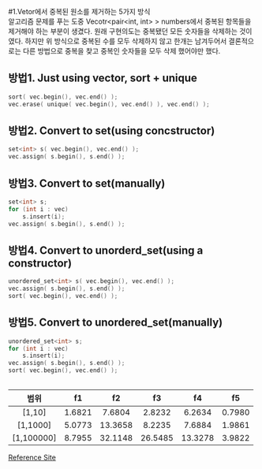 #1.Vetor에서 중복된 원소를 제거하는 5가지 방식     
알고리즘 문제를 푸는 도중 Vecotr<pair<int, int> > numbers에서 중복된 항목들을 제거해야 하는 부분이 생겼다. 원래 구현의도는 중복됐던 모든 숫자들을 삭제하는 것이였다. 하지만 위 방식으로 중복된 수를 모두 삭제하지 않고 한개는 남겨두어서 결론적으로는 다른 방법으로 중복을 찾고 중복인 숫자들을 모두 삭제 했어야만 했다.

## 방법1. Just using vector, sort + unique    
```cpp
sort( vec.begin(), vec.end() );
vec.erase( unique( vec.begin(), vec.end() ), vec.end() );
```    
     
## 방법2. Convert to set(using concstructor)    
```cpp
set<int> s( vec.begin(), vec.end() );
vec.assign( s.begin(), s.end() );
```    
     
## 방법3. Convert to set(manually)     
```cpp
set<int> s;
for (int i : vec)
	s.insert(i);
vec.assign( s.begin(), s.end() );
```
     
## 방법4. Convert to unorderd_set(using a constructor)
```cpp
unordered_set<int> s( vec.begin(), vec.end() );
vec.assign( s.begin(), s.end() );
sort( vec.begin(), vec.end() );
```    
    
## 방법5. Convert to unordered_set(manually)
```cpp
unordered_set<int> s;
for (int i : vec)
	s.insert(i);
vec.assign( s.begin(), s.end() );
sort( vec.begin(), vec.end() );
     
```

|범위|f1|f2|f3|f4|f5|
|:------:|:----:|:----:|:----:|:----:|:----:|
|[1,10]|1.6821|7.6804|2.8232|6.2634|0.7980|
|[1,1000]|5.0773|13.3658|8.2235|7.6884|1.9861|
|[1,100000]|8.7955|32.1148|26.5485|13.3278|3.9822|

[Reference Site](https://stackoverflow.com/questions/1041620/whats-the-most-efficient-way-to-erase-duplicates-and-sort-a-vector, "StackOverFlow")
